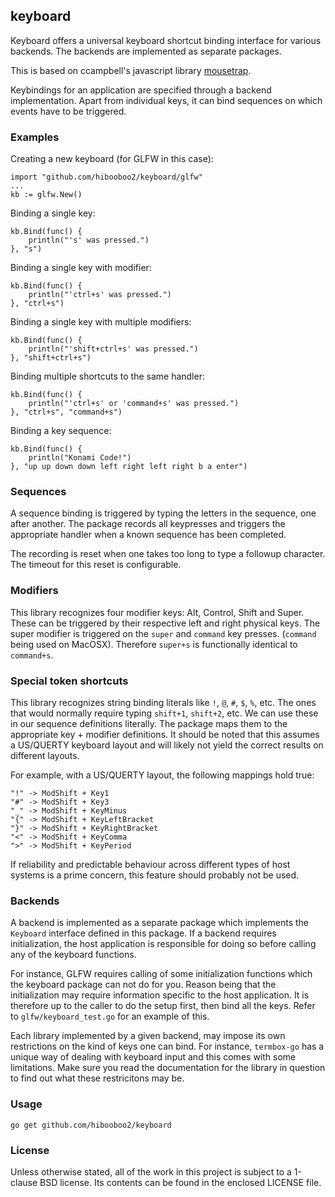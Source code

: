 ## keyboard

Keyboard offers a universal keyboard shortcut binding interface
for various backends. The backends are implemented as separate packages.

This is based on ccampbell's javascript library [mousetrap][mt].

[mt]: https://github.com/ccampbell/mousetrap

Keybindings for an application are specified through a backend implementation.
Apart from individual keys, it can bind sequences on which events have
to be triggered.


### Examples

Creating a new keyboard (for GLFW in this case):

	import "github.com/hibooboo2/keyboard/glfw"
	...
	kb := glfw.New()

Binding a single key:

	kb.Bind(func() {
		println("'s' was pressed.")
	}, "s")

Binding a single key with modifier:

	kb.Bind(func() {
		println("'ctrl+s' was pressed.")
	}, "ctrl+s")

Binding a single key with multiple modifiers:

	kb.Bind(func() {
		println("'shift+ctrl+s' was pressed.")
	}, "shift+ctrl+s")

Binding multiple shortcuts to the same handler:

	kb.Bind(func() {
		println("'ctrl+s' or 'command+s' was pressed.")
	}, "ctrl+s", "command+s")

Binding a key sequence:

	kb.Bind(func() {
		println("Konami Code!")
	}, "up up down down left right left right b a enter")


### Sequences

A sequence binding is triggered by typing the letters in the sequence,
one after another. The package records all keypresses and triggers the
appropriate handler when a known sequence has been completed.

The recording is reset when one takes too long to type a followup character.
The timeout for this reset is configurable.


### Modifiers

This library recognizes four modifier keys: Alt, Control, Shift and Super.
These can be triggered by their respective left and right physical keys.
The super modifier is triggered on the `super` and `command` key presses.
(`command` being used on MacOSX). Therefore `super+s` is functionally
identical to `command+s`.


### Special token shortcuts

This library recognizes string binding literals like `!`, `@`, `#`, `$`, `%`,
etc. The ones that would normally require typing `shift+1`, `shift+2`, etc.
We can use these in our sequence definitions literally. The package maps them
to the appropriate key + modifier definitions. It should be noted that this
assumes a US/QUERTY keyboard layout and will likely not yield the correct
results on different layouts.

For example, with a US/QUERTY layout, the following mappings hold true:

	"!" -> ModShift + Key1
	"#" -> ModShift + Key3
	"_" -> ModShift + KeyMinus
	"{" -> ModShift + KeyLeftBracket
	"}" -> ModShift + KeyRightBracket
	"<" -> ModShift + KeyComma
	">" -> ModShift + KeyPeriod

If reliability and predictable behaviour across different types of host systems
is a prime concern, this feature should probably not be used.


### Backends

A backend is implemented as a separate package which implements the `Keyboard`
interface defined in this package. If a backend requires initialization, the
host application is responsible for doing so before calling any of the keyboard
functions.

For instance, GLFW requires calling of some initialization functions which the
keyboard package can not do for you. Reason being that the initialization
may require information specific to the host application. It is therefore up
to the caller to do the setup first, then bind all the keys.
Refer to `glfw/keyboard_test.go` for an example of this.

Each library implemented by a given backend, may impose its own restrictions
on the kind of keys one can bind. For instance, `termbox-go` has a unique
way of dealing with keyboard input and this comes with some limitations. Make
sure you read the documentation for the library in question to find out what
these restricitons may be.


### Usage

    go get github.com/hibooboo2/keyboard


### License

Unless otherwise stated, all of the work in this project is subject to a
1-clause BSD license. Its contents can be found in the enclosed LICENSE file.

